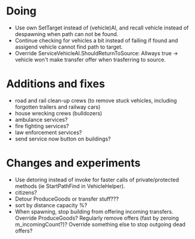# Doing

- Use own SetTarget instead of (vehicle)AI, and recall vehicle instead of despawning when path can not be found.
- Continue checking for vehicles a bit instead of failing if found and assigend vehicle cannot find path to target.
- Override ServiceVehicleAI.ShouldReturnToSource: Allways true -> vehicle won't make transfer offer when trasferring to source.

# Additions and fixes

- road and rail clean-up crews (to remove stuck vehicles, including forgotten trailers and railway cars)
- house wrecking crews (bulldozers)
- ambulance services?
- fire fighting services?
- law enforcement services?
- send service now button on buildings?

# Changes and experiments

- Use detoring instead of invoke for faster calls of private/protected methods (ie StartPathFind in VehicleHelper).
- citizens?
- Detour ProduceGoods or transfer stuff???
- sort by distance capacity %?
- When spawning, stop building from offering incoming transfers. Override ProduceGoods? Regularly remove offers (fast by zeroing m_incomingCount?)? Override something else to stop outgoing dead offers?
